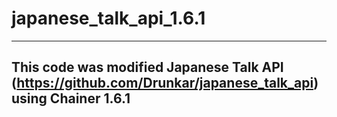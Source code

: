 # japanese_talk_api_1.6.1

---
This code was modified Japanese Talk API  (https://github.com/Drunkar/japanese_talk_api) using Chainer 1.6.1
---



